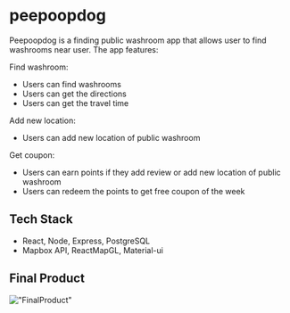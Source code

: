 # peepoopdog

Peepoopdog is a finding public washroom app that allows user to find washrooms near user. The app features:

Find washroom:
- Users can find washrooms
- Users can get the directions
- Users can get the travel time

Add new location:
- Users can add new location of public washroom

Get coupon:
- Users can earn points if they add review or add new location of public washroom
- Users can redeem the points to get free coupon of the week

## Tech Stack

- React, Node, Express, PostgreSQL
- Mapbox API, ReactMapGL, Material-ui

## Final Product

!["FinalProduct"](https://github.com/jbh0630/Peepoopdog/blob/main/docs/ppd.gif)